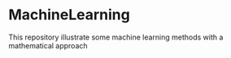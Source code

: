 # MachineLearning
This repository illustrate some machine learning methods with a mathematical approach

